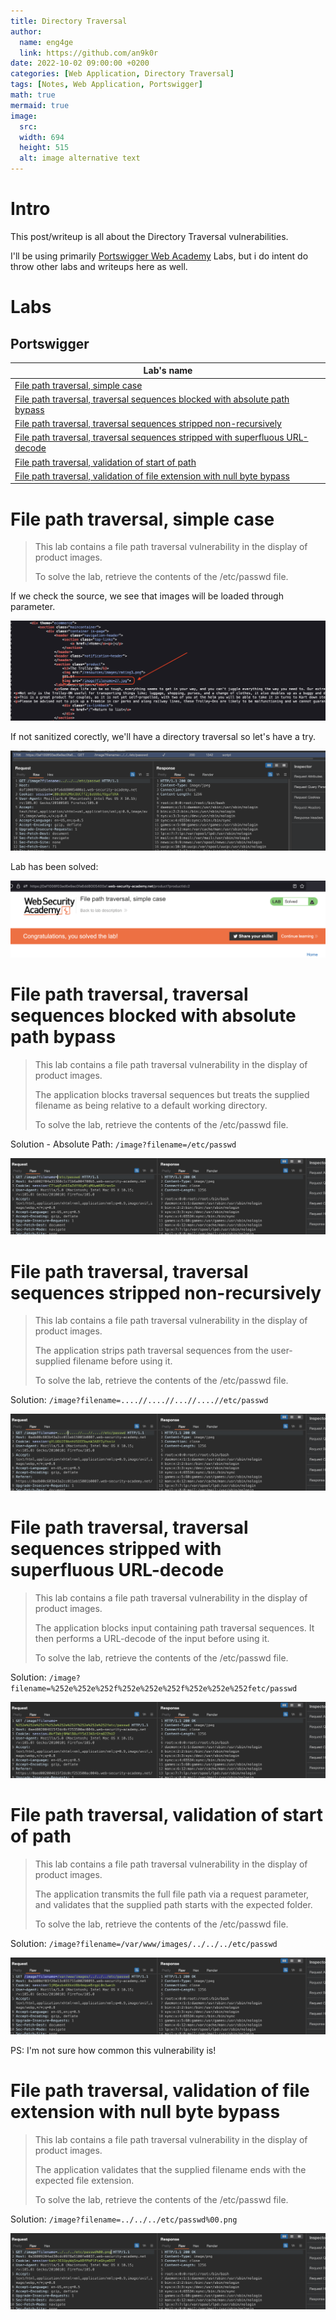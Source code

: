 ```yaml
---
title: Directory Traversal
author:
  name: eng4ge
  link: https://github.com/an9k0r
date: 2022-10-02 09:00:00 +0200
categories: [Web Application, Directory Traversal]
tags: [Notes, Web Application, Portswigger]
math: true
mermaid: true
image:
  src: 
  width: 694
  height: 515
  alt: image alternative text
---
```

# Intro
This post/writeup is all about the Directory Traversal vulnerabilities.

I'll be using primarily [Portswigger Web Academy](https://portswigger.net/web-security/file-path-traversal) Labs, but i do intent do throw other labs and writeups here as well.

# Labs
## Portswigger
|Lab's name|
|---|
|[File path traversal, simple case](#file-path-traversal-simple-case)|
|[File path traversal, traversal sequences blocked with absolute path bypass](#file-path-traversal-traversal-sequences-blocked-with-absolute-path-bypass)|
|[File path traversal, traversal sequences stripped non-recursively](#file-path-traversal-traversal-sequences-stripped-non-recursively)|
|[File path traversal, traversal sequences stripped with superfluous URL-decode](#file-path-traversal-traversal-sequences-stripped-with-superfluous-url-decode)|
|[File path traversal, validation of start of path](#file-path-traversal-validation-of-start-of-path)|
|[File path traversal, validation of file extension with null byte bypass](#file-path-traversal-validation-of-file-extension-with-null-byte-bypass)|

# File path traversal, simple case
>  This lab contains a file path traversal vulnerability in the display of product images.
> 
> To solve the lab, retrieve the contents of the /etc/passwd file. 

If we check the source, we see that images will be loaded through parameter. 

![picture 120](/assets/images/c597993ff6131a61361fa51d4c5bc275921f2a63919e9c24b9418c206759eec9.png)  

If not sanitized corectly, we'll have a directory traversal so let's have a try.

![picture 121](/assets/images/fd668e2eee1f824ea9b6a443dd6e06fb185286db374724535a2a48e2b2337cbe.png)  

Lab has been solved:

![picture 122](/assets/images/846935903fdd2bfb47792706829326402fe31cccaca05d92c573af36fee43c9e.png)  

# File path traversal, traversal sequences blocked with absolute path bypass

>  This lab contains a file path traversal vulnerability in the display of product images.
> 
> The application blocks traversal sequences but treats the supplied filename as being relative to a default working directory.
> 
> To solve the lab, retrieve the contents of the /etc/passwd file. 

Solution - Absolute Path: `/image?filename=/etc/passwd`

![picture 123](/assets/images/284ad5654d2b11062c08b8a45057e13117b96999e46b227114fac5d22138cb2b.png)  

# File path traversal, traversal sequences stripped non-recursively
>  This lab contains a file path traversal vulnerability in the display of product images.
> 
> The application strips path traversal sequences from the user-supplied filename before using it.
> 
> To solve the lab, retrieve the contents of the /etc/passwd file. 

Solution: `/image?filename=....//....//...//....//etc/passwd`

![picture 124](/assets/images/e2b426de55767b8c9ae361bbb734510ada8a9b733bbaac1a4e18a59398779476.png)  

# File path traversal, traversal sequences stripped with superfluous URL-decode
>  This lab contains a file path traversal vulnerability in the display of product images.
> 
> The application blocks input containing path traversal sequences. It then performs a URL-decode of the input before using it.
> 
> To solve the lab, retrieve the contents of the /etc/passwd file. 

Solution: `/image?filename=%252e%252e%252f%252e%252e%252f%252e%252e%252fetc/passwd`

![picture 125](/assets/images/7a8ee885d46ada4e07c55672470647193f56112a0f0c72b3cedd25c32dad8bc1.png)  

# File path traversal, validation of start of path
>  This lab contains a file path traversal vulnerability in the display of product images.
> 
> The application transmits the full file path via a request parameter, and validates that the supplied path starts with the expected folder.
> 
> To solve the lab, retrieve the contents of the /etc/passwd file. 

Solution: `/image?filename=/var/www/images/../../../etc/passwd`

![picture 126](/assets/images/67aacacdae05d85c63bbca9bc9a37f9b303b44e45b66ba7812b5617a83b2204a.png)  

PS: I'm not sure how common this vulnerability is!

# File path traversal, validation of file extension with null byte bypass
>  This lab contains a file path traversal vulnerability in the display of product images.
> 
> The application validates that the supplied filename ends with the expected file extension.
> 
> To solve the lab, retrieve the contents of the /etc/passwd file. 

Solution: `/image?filename=../../../etc/passwd%00.png`

![picture 127](/assets/images/4cbb65998eec18a495dc02c6f1fbc0976e89d7e2acdc140fe6539d2d47119925.png)  
